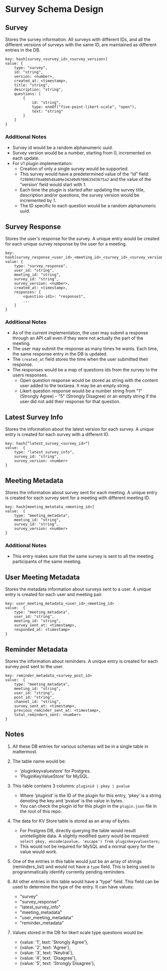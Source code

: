 # Survey Schema Design

## Survey

Stores the survey information. All surveys with different IDs, and all the different versions of surveys with the same ID, are maintained as different entries in the DB.

```
key: hash[survey_<survey_id>_<survey_version>]
value: {
    type: "survey",
    id: "string",
    version: <number>,
    created_at: <timestamp>,
    title: "string",
    description: "string",
    questions: [
        {
            id: "string",
            type: oneOf("five-point-likert-scale", "open"),
            text: "string"
        }
    ]
}
```

### Additional Notes

- Survey id would be a random alphanumeric uuid.
- Survey version would be a number, starting from 0, incremented on each update.
- For v1 plugin implementation:
  - Creation of only a single survey would be supported.
  - This survey would have a predetermined value of the “id” field: `f298903f8a80054ba09e342d0d9780635d3675a2` and the value of the “version’ field would start with 1.
  - Each time the plugin is started after updating the survey title, description and/or questions, the survey version would be incremented by 1.
  - The ID specific to each question would be a random alphanumeric uuid.

## Survey Response

Stores the user's response for the survey. A unique entry would be created for each unique survey response by the user for a meeting.

```
key: hash[survey_response_<user_id>_<meeting_id>_<survey_id>_<survey_version>]
value: {
    type: "survey_response",
    user_id: "string",
    meeting_id: "string",
    survey_id: "string",
    survey_version: <number>,
    created_at: <timestamp>,
    responses: {
        <question-id1>: "response1",
        ...
    }
}
```

### Additional Notes

- As of the current implementation, the user may submit a response through an API call even if they were not actually the part of the meeting.
- The user may submit the response as many times he wants. Each time, the same response entry in the DB is updated.
- The `created_at` field stores the time when the user submitted their response.
- The responses would be a map of questions ids from the survey to the users responses.
  - Open question response would be stored as string with the content user added to the textarea. It may be an empty string.
  - Likert question response would be a number string from "1" (Strongly Agree) - "5" (Strongly Disagree) or an empty string if the user did not add their response for that question.

## Latest Survey Info

Stores the information about the latest version for each survey. A unique entry is created for each survey with a different ID.

```
key: hash[“latest_survey_<survey_id>”]
value:  {
    type: "latest_survey_info",
    survey_id: "string",
    survey_version: <number>
}
```

## Meeting Metadata

Stores the information about survey sent for each meeting. A unique entry is created for each survey sent for a meeting with different meeting ID.

```
key: hash[meeting_metatata_<meeting_id>]
value:  {
    type: "meeting_metadata",
    meeting_id: "string",
    survey_id: "string",
    survey_version: <number>
}
```


### Additional Notes

- This entry makes sure that the same survey is sent to all the meeting participants of the same meeting.

## User Meeting Metadata

Stores the metadata information about surveys sent to a user. A unique entry is created for each user and meeting pair.

```
key: user_meeting_metadata_<user_id>_<meeting_id>
value:  {
    type: "meeting_metadata",
    user_id: "string",
    meeting_id: "string",
    survey_sent_at: <timestamp>,
    responded_at: <timestamp>
}
```

## Reminder Metadata

Stores the information about reminders. A unique entry is created for each survey post sent to the user.

```
key: reminder_metadata_<survey_post_id>
value:  {
    type: "meeting_metadata",
    meeting_id: "string",
    user_id: "string",
    post_id: "string",
    channel_id: "string",
    survey_sent_at: <timestamp>,
    previous_reminder_sent_at: <timestamp>,
    total_reminders_sent: <number>
}
```

## Notes

1. All these DB entries for various schemas will be in a single table in mattermost.

2. The table name would be:
    - ‘pluginkeyvaluestore’ for Postgres.
    - ‘PluginKeyValueStore’ for MySQL.

3. This table contains 3 columns:
    `pluginid | pkey | pvalue`

    - Where ‘pluginid’ is the ID of the plugin for this entry, ‘pkey’ is a string denoting the key and ‘pvalue’ is the value in bytes.
    - You can check the plugin id for this plugin in the `plugin.json` file in the root of this repo.

4. The data for KV Store table is stored as an array of bytes.
    - For Postgres DB, directly querying the table would result unintelligible data. A slightly modified query would be required:
        `select pkey, encode(pvalue, 'escape') from pluginkeyvaluestore;`
    - This would not be required for MySQL and a normal query for the value would work.

5. One of the entries in this table would just be an array of strings (reminders_list) and would not have a `type` field. This is being used to programmatically identify currently pending reminders.

6. All other entries in this table would have a “type” field. This field can be used to determine the type of the entry. It can have values:
    - "survey"
    - "survey_response"
    - "latest_survey_info"
    - "meeting_metadata"
    - "user_meeting_metadata"
    - "reminder_metadata"

7. Values stored in the DB for likert scale type questions would be:
    - {value: '1', text: 'Strongly Agree'},
    - {value: '2', text: 'Agree'},
    - {value: '3', text: 'Neutral'},
    - {value: '4', text: 'Disagree'},
    - {value: '5', text: 'Strongly Disagree'},
